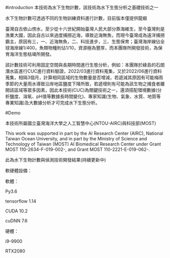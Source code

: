 #introduction
本技術為水下生物計數，該技術為水下生態分析之基礎技術之一

水下生物計數可透過不同的生物訓練資料進行計數，目前版本僅提供龍蝦

臺灣自古依山傍水，至少從十六世紀開始臺灣人民大部分靠海維生，至今臺灣則是漁業大國，因此自古以來過度捕撈近海，導致近海無魚，而現今臺灣成為遠洋捕撈霸主，原因有三，一、近海無魚，二、科技進步，三、生態保育；臺灣海岸線佔全球海岸線1/400，魚類物種則佔1/10，資源極為豐厚，而本團隊所開發技術，為保育海洋生態枯竭所開發。

該計數技術可利用固定空間與長期時間進行生態分析，例如：本團隊於綠島的石朗潛水區進行CUC進行資料驗證，2022/03進行資料蒐集，又於2022/06進行資料蒐集，相隔3個月，計算相同區域的生物數量是否增減，若遞減其原因有可能梅雨季節的大量雨水導致沿岸地區鹽度下降所致，若遞增則有可能為該生物之捕食者離開該區域等眾多因素，因此本技術(CUC)為關鍵技術之一，還須搭配環境數據(分析鹽度、溶氧、pH值等數據長時間變化)、專家知識(生物、氣象、水質、地質等專業知識)及大數據分析才可完成水下生態分析。

#Demo



本技術所屬國立臺灣海洋大學之人工智慧中心(NTOU-AIRC)與科技部(MOST)

This work was supported in part by the AI Research Center (AIRC), National Taiwan Ocean University, and in part by the Ministry of Science and Technology of Taiwan (MOST) AI Biomedical Research Center under Grant MOST 110-2634-F-019-002-, and Grant MOST 110-2221-E-019-062-.

此為水下生物計數與偵測技術開發結果(持續更新中)

軟硬體設備：

軟體：

Py3.6 

tensorflow 1.14

CUDA 10.2

cuDNN 7.6

硬體：

i9-9900

RTX2080